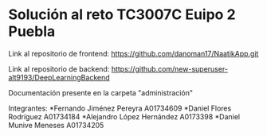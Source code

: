 # Solución al reto TC3007C Euipo 2 Puebla

Link al repositorio de frontend: https://github.com/danoman17/NaatikApp.git

Link al repositorio de backend: https://github.com/new-superuser-alt9193/DeepLearningBackend

Documentación presente en la carpeta "administración"

Integrantes:
*Fernando Jiménez Pereyra	A01734609
*Daniel Flores Rodríguez 	A01734184
*Alejandro López Hernández	A0173398
*Daniel Munive Meneses	A01734205

